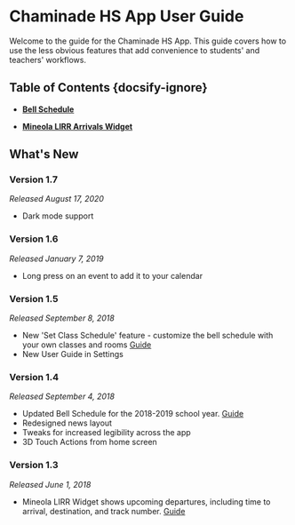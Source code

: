 # Chaminade HS App User Guide

Welcome to the guide for the Chaminade HS App. This guide covers how to use the less obvious features that add convenience to students' and teachers' workflows. 

## Table of Contents {docsify-ignore}

* [**Bell Schedule**](bells/overview.md) 

* [**Mineola LIRR Arrivals Widget**](lirr/overview.md) 

## What's New

### Version 1.7
*Released August 17, 2020*

* Dark mode support

### Version 1.6
*Released January 7, 2019*

* Long press on an event to add it to your calendar

### Version 1.5
*Released September 8, 2018*

* New 'Set Class Schedule' feature - customize the bell schedule with your own classes and rooms [Guide](bells/overview?id=set-your-own-class-schedule)
* New User Guide in Settings

### Version 1.4 
*Released September 4, 2018*

* Updated Bell Schedule for the 2018-2019 school year. [Guide](bells/overview.md)
* Redesigned news layout
* Tweaks for increased legibility across the app
* 3D Touch Actions from home screen

### Version 1.3
*Released June 1, 2018*

* Mineola LIRR Widget shows upcoming departures, including time to arrival, destination, and track number. [Guide](lirr/overview.md)


